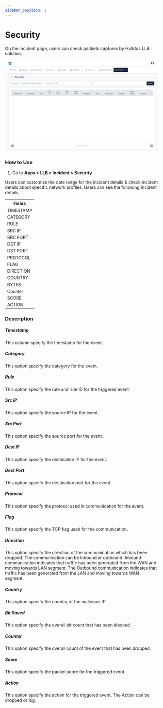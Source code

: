 ```yaml
---
sidebar_position: 1
---
```


# Security

On the incident page, users can check packets captures by Haltdos LLB solution.

![incidents](/img/llb/v8/llb_security.png)

### How to Use

1. Go to **Apps > LLB > Incident > Security**

Users can customize the date range for the incident details & check incident details about specific network profiles. Users can see the following incident details.  

| Fields     |
|------------|
| TIMESTAMP  |
| CATEGORY   |
| RULE       |
| SRC IP     |
| SRC PORT   |
| DST IP     |
| DST PORT   |
| PROTOCOL   |
| FLAG       |
| DIRECTION  |
| COUNTRY    |
| BYTES      |
| Counter    |
| SCORE      |
| ACTION     |

### Description

##### **Timestamp**

This column specify the timestamp for the event.

##### **Category**

This option specify the category for the event.

##### **Rule**

This option specify the rule and rule ID for the triggered event.

##### **Src IP**

This option specify the source IP for the event.

##### **Src Port**

This option specify the source port for the event.

##### **Dest IP**

This option specify the destination IP for the event.

##### **Dest Port**

This option specify the destination port for the event.

##### **Protocol**

This option specify the protocol used in communication for the event.

##### **Flag**

This option specify the TCP flag used for the communication.

##### **Direction**

This option specify the direction of the communication which has been dropped. The communication can be Inbound or outbound. Inbound communication indicates that traffic has been generated from the WAN and moving towards LAN segment. The Outbound communication indicates that traffic has been generated from the LAN and moving towards WAN segment.

##### **Country**

This option specify the country of the malicious IP.

##### **Bit Saved**

This option specify the overall bit count that has been blocked.

##### **Counter**

This option specify the overall count of the event that has been dropped.

##### **Score**

This option specify the packet score for the triggered event.

##### **Action**

This option specify the action for the triggered event. The Action can be dropped or log.

